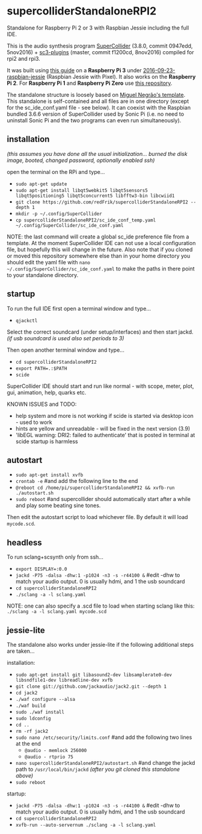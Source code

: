 # supercolliderStandaloneRPI2
Standalone for Raspberry Pi 2 or 3 with Raspbian Jessie including the full IDE.

This is the audio synthesis program [SuperCollider](http://github.com/supercollider/supercollider) (3.8.0, commit 0947edd, 5nov2016) + [sc3-plugins](https://github.com/supercollider/sc3-plugins) (master, commit f1200cd, 8nov2016) compiled for rpi2 and rpi3.

It was built using [this guide](http://supercollider.github.io/development/building-raspberrypi.html) on a **Raspberry Pi 3** under [2016-09-23-raspbian-jessie](http://raspberrypi.org/downloads/raspbian/) (Raspbian Jessie with Pixel). It also works on the **Raspberry Pi 2**.
For **Raspberry Pi 1** and **Raspberry Pi Zero** use [this repository](https://github.com/redFrik/supercolliderStandaloneRPI1).

The standalone structure is loosely based on [Miguel Negrão's template](https://github.com/miguel-negrao/scStandalone). This standalone is self-contained and all files are in one directory (except for the sc_ide_conf.yaml file - see below). It can coexist with the Raspbian bundled 3.6.6 version of SuperCollider used by Sonic Pi (i.e. no need to uninstall Sonic Pi and the two programs can even run simultaneously).

installation
--

_(this assumes you have done all the usual initialization... burned the disk image, booted, changed password, optionally enabled ssh)_

open the terminal on the RPi and type...

* `sudo apt-get update`
* `sudo apt-get install libqt5webkit5 libqt5sensors5 libqt5positioning5 libqt5concurrent5 libfftw3-bin libcwiid1`
* `git clone https://github.com/redFrik/supercolliderStandaloneRPI2 --depth 1`
* `mkdir -p ~/.config/SuperCollider`
* `cp supercolliderStandaloneRPI2/sc_ide_conf_temp.yaml ~/.config/SuperCollider/sc_ide_conf.yaml`

NOTE: the last command will create a global sc_ide preference file from a template. At the moment SuperCollider IDE can not use a local configuration file, but hopefully this will change in the future. Also note that if you cloned or moved this repository somewhere else than in your home directory you should edit the yaml file with `nano ~/.config/SuperCollider/sc_ide_conf.yaml` to make the paths in there point to your standalone directory.

startup
--

To run the full IDE first open a terminal window and type...

* `qjackctl`

Select the correct soundcard (under setup/interfaces) and then start jackd. _(if usb soundcard is used also set periods to 3)_

Then open another terminal window and type...

* `cd supercolliderStandaloneRPI2`
* `export PATH=.:$PATH`
* `scide`

SuperCollider IDE should start and run like normal - with scope, meter, plot, gui, animation, help, quarks etc.

KNOWN ISSUES and TODO:

* help system and more is not working if scide is started via desktop icon - used to work
* hints are yellow and unreadable - will be fixed in the next version (3.9)
* 'libEGL warning: DRI2: failed to authenticate' that is posted in terminal at scide startup is harmless

autostart
--

* `sudo apt-get install xvfb`
* `crontab -e` #and add the following line to the end
* `@reboot cd /home/pi/supercolliderStandaloneRPI2 && xvfb-run ./autostart.sh`
* `sudo reboot` #and supercollider should automatically start after a while and play some beating sine tones.

Then edit the autostart script to load whichever file. By default it will load `mycode.scd`.

headless
--

To run sclang+scsynth only from ssh...

* `export DISPLAY=:0.0`
* `jackd -P75 -dalsa -dhw:1 -p1024 -n3 -s -r44100 &` #edit -dhw to match your audio output. 0 is usually hdmi, and 1 the usb soundcard
* `cd supercolliderStandaloneRPI2`
* `./sclang -a -l sclang.yaml`

NOTE: one can also specify a .scd file to load when starting sclang like this: `./sclang -a -l sclang.yaml mycode.scd`

jessie-lite
--

The standalone also works under jessie-lite if the following additional steps are taken...

installation:

* `sudo apt-get install git libasound2-dev libsamplerate0-dev libsndfile1-dev libreadline-dev xvfb`
* `git clone git://github.com/jackaudio/jack2.git --depth 1`
* `cd jack2`
* `./waf configure --alsa`
* `./waf build`
* `sudo ./waf install`
* `sudo ldconfig`
* `cd ..`
* `rm -rf jack2`
* `sudo nano /etc/security/limits.conf` #and add the following two lines at the end
  * `@audio - memlock 256000`
  * `@audio - rtprio 75`
* `nano supercolliderStandaloneRPI2/autostart.sh` #and change the jackd path to `/usr/local/bin/jackd` _(after you git cloned this standalone above)_
* `sudo reboot`

startup:

* `jackd -P75 -dalsa -dhw:1 -p1024 -n3 -s -r44100 &` #edit -dhw to match your audio output. 0 is usually hdmi, and 1 the usb soundcard
* `cd supercolliderStandaloneRPI2`
* `xvfb-run --auto-servernum ./sclang -a -l sclang.yaml`
